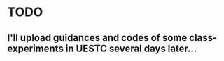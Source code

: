 # TODO

## I'll upload guidances and codes of some class-experiments in UESTC several days later...
